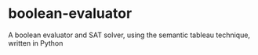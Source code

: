 # boolean-evaluator
A boolean evaluator and SAT solver, using the semantic tableau technique, written in Python
